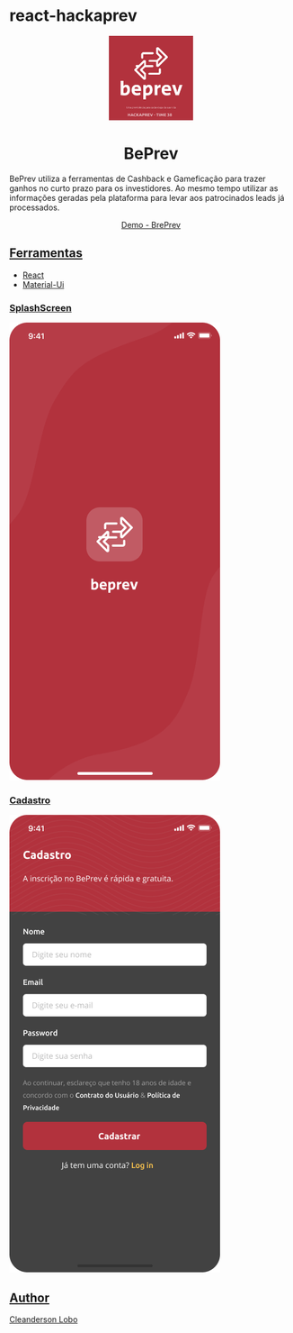 # react-hackaprev

<p align="center">
  <a href="https://github.com/cleandersonlobo/react-hackaprev">
    <img src="./screenshot/logo.png" alt="Logo" width=150 height=150>
  </a>
  <h1 align="center">
   <b>BePrev</b>
  </h1>
  </p>
  <p>
  BePrev utiliza a ferramentas de Cashback e Gameficação para trazer ganhos no curto prazo para os investidores. Ao mesmo tempo utilizar as informações geradas pela plataforma para levar aos patrocinados leads já processados.
  </p>
  <p>
</p>
<p align="center">
  <a href="https://cleandersonlobo.github.io/react-hackaprev">Demo - BrePrev
  <p>
</p>

## Ferramentas

- React
- Material-Ui

### SplashScreen
![App-design](./screenshot/SplashScreen.png)

### Cadastro
![App-design](./screenshot/Cadastro.png)



## Author

[Cleanderson Lobo](https://www.linkedin.com/in/cleandersonlobo/)